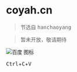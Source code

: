 # coyah.cn
> 节选自 <kbd>hanchaoyang</kbd>

> 暂未开放，敬请期待

![百度 图标](https://www.baidu.com/img/bd_logo1.png  "baidu.com")


<kbd>Ctrl</kbd>+<kbd>C</kbd>+<kbd>V</kbd>
